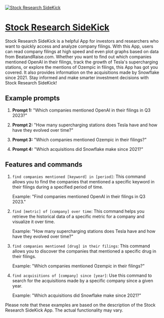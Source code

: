 [![Stock Research SideKick](https://files.oaiusercontent.com/file-B7W3vZHonJSSH90y0WVUlz4m?se=2123-10-16T10%3A19%3A41Z&sp=r&sv=2021-08-06&sr=b&rscc=max-age%3D31536000%2C%20immutable&rscd=attachment%3B%20filename%3Dlogo%2520%25284%2529.png&sig=w7x0LHW9NuL%2BRcRsGr26KlzNj5wcQlIqU210aCEG%2Bz0%3D)](https://chat.openai.com/g/g-WUdbNmjIC-stock-research-sidekick)

# [Stock Research SideKick](https://chat.openai.com/g/g-WUdbNmjIC-stock-research-sidekick)

Stock Research SideKick is a helpful App for investors and researchers who want to quickly access and analyze company filings. With this App, users can read company filings at high speed and even plot graphs based on data from BeatandRaise.com. Whether you want to find out which companies mentioned OpenAI in their filings, track the growth of Tesla's supercharging stations, or explore the mentions of Ozempic in filings, this App has got you covered. It also provides information on the acquisitions made by Snowflake since 2021. Stay informed and make smarter investment decisions with Stock Research SideKick!

## Example prompts

1. **Prompt 1:** "Which companies mentioned OpenAI in their filings in Q3 2023?"

2. **Prompt 2:** "How many supercharging stations does Tesla have and how have they evolved over time?"

3. **Prompt 3:** "Which companies mentioned Ozempic in their filings?"

4. **Prompt 4:** "Which acquisitions did Snowflake make since 2021?"

## Features and commands

1. `find companies mentioned [keyword] in [period]`: This command allows you to find the companies that mentioned a specific keyword in their filings during a specified period of time.

    Example: "Find companies mentioned OpenAI in their filings in Q3 2023."

2. `find [metric] of [company] over time`: This command helps you retrieve the historical data of a specific metric for a company and visualize it over time.

    Example: "How many supercharging stations does Tesla have and how have they evolved over time?"

3. `find companies mentioned [drug] in their filings`: This command allows you to discover the companies that mentioned a specific drug in their filings.

    Example: "Which companies mentioned Ozempic in their filings?"

4. `find acquisitions of [company] since [year]`: Use this command to search for the acquisitions made by a specific company since a given year.

    Example: "Which acquisitions did Snowflake make since 2021?"

Please note that these examples are based on the description of the Stock Research SideKick App. The actual functionality may vary.